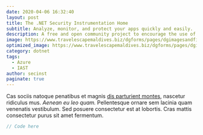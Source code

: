 ```yaml
---
date: 2020-04-06 16:32:40
layout: post
title: The .NET Security Instrumentation Home
subtitle: Analyze, monitor, and protect your apps quickly and easily.
description: A free and open community project to encourage the use of Security Instrumentation in the .NET ecosystem
image: https://www.travelescapemaldives.biz/dgforms/pages/dgimagesandfiles/uploads/167841_microsoftnet.png
optimized_image: https://www.travelescapemaldives.biz/dgforms/pages/dgimagesandfiles/uploads/167841_microsoftnet.png
category: dotnet
tags:
  - Azure
  - IAST
author: secinst
paginate: true
---
```


Cas sociis natoque penatibus et magnis <a href="#">dis parturient montes</a>, nascetur ridiculus mus. *Aenean eu leo quam.* Pellentesque ornare sem lacinia quam venenatis vestibulum. Sed posuere consectetur est at lobortis. Cras mattis consectetur purus sit amet fermentum.

```csharp
// Code here
```

